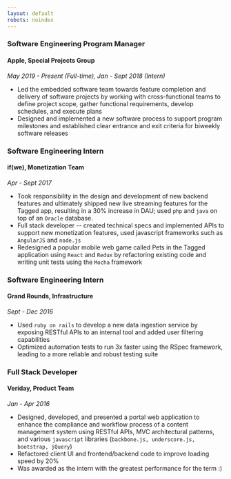 ```yaml
---
layout: default
robots: noindex
---
```

### Software Engineering Program Manager
#### Apple, Special Projects Group
*May 2019 - Present (Full-time), Jan - Sept 2018 (Intern)*
- Led the embedded software team towards feature completion and delivery of software projects by working with cross-functional teams to define project scope, gather functional requirements, develop schedules, and execute plans
- Designed and implemented a new software process to support program milestones and established clear entrance and exit criteria for biweekly software releases

### Software Engineering Intern
#### if(we), Monetization Team
*Apr - Sept 2017*
- Took responsibility in the design and development of new backend features and ultimately shipped new live streaming features for the Tagged app, resulting in a 30% increase in DAU; used ```php``` and ```java``` on top of an ```Oracle``` database.
- Full stack developer -- created technical specs and implemented APIs to support new monetization features, used javascript frameworks such as ```AngularJS``` and ```node.js```
- Redesigned a popular mobile web game called Pets in the Tagged application using ```React``` and ```Redux``` by refactoring existing code and writing unit tests using the ```Mocha``` framework

### Software Engineering Intern
#### Grand Rounds, Infrastructure
*Sept - Dec 2016*
- Used ```ruby on rails``` to develop a new data ingestion service by exposing RESTful APIs to an internal tool and added user filtering capabilities
- Optimized automation tests to run 3x faster using the RSpec framework, leading to a more reliable and robust testing suite

### Full Stack Developer
#### Veriday, Product Team
*Jan - Apr 2016*
- Designed, developed, and presented a portal web application to enhance the compliance and workflow process of a content management system using RESTful APIs, MVC architectural patterns, and various ```javascript``` libraries (```backbone.js, underscore.js, bootstrap, jQuery```)
- Refactored client UI and frontend/backend code to improve loading speed by 20%
- Was awarded as the intern with the greatest performance for the term :)
